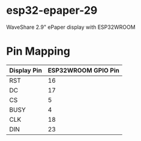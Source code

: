 # esp32-epaper-29
WaveShare 2.9" ePaper display with ESP32WROOM

# Pin Mapping

|Display Pin | ESP32WROOM GPIO Pin |
|---|---|
| RST  | 16 |
| DC  | 17 |
| CS  | 5 |
| BUSY   | 4 |
| CLK   | 18 |
| DIN  | 23 |
